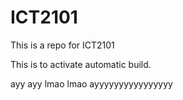 # ICT2101
This is a repo for ICT2101

This is to activate automatic build. 

ayy ayy lmao lmao
ayyyyyyyyyyyyyyyy
